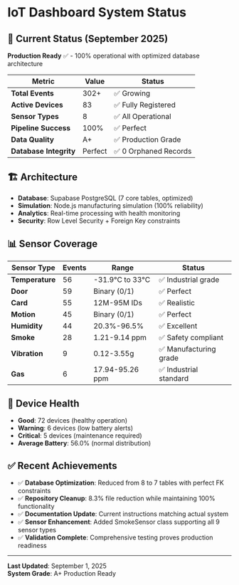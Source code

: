 # IoT Dashboard System Status

## 🎯 Current Status (September 2025)

**Production Ready** ✅ - 100% operational with optimized database architecture

| Metric | Value | Status |
|--------|-------|--------|
| **Total Events** | 302+ | ✅ Growing |
| **Active Devices** | 83 | ✅ Fully Registered |
| **Sensor Types** | 8 | ✅ All Operational |
| **Pipeline Success** | 100% | ✅ Perfect |
| **Data Quality** | A+ | ✅ Production Grade |
| **Database Integrity** | Perfect | ✅ 0 Orphaned Records |

## 🏗️ Architecture

- **Database**: Supabase PostgreSQL (7 core tables, optimized)
- **Simulation**: Node.js manufacturing simulation (100% reliability)
- **Analytics**: Real-time processing with health monitoring
- **Security**: Row Level Security + Foreign Key constraints

## 📊 Sensor Coverage

| Sensor Type | Events | Range | Status |
|-------------|--------|-------|--------|
| **Temperature** | 56 | -31.9°C to 33°C | ✅ Industrial grade |
| **Door** | 59 | Binary (0/1) | ✅ Perfect |
| **Card** | 55 | 12M-95M IDs | ✅ Realistic |
| **Motion** | 45 | Binary (0/1) | ✅ Perfect |
| **Humidity** | 44 | 20.3%-96.5% | ✅ Excellent |
| **Smoke** | 28 | 1.21-9.14 ppm | ✅ Safety compliant |
| **Vibration** | 9 | 0.12-3.55g | ✅ Manufacturing grade |
| **Gas** | 6 | 17.94-95.26 ppm | ✅ Industrial standard |

## 🏥 Device Health

- **Good**: 72 devices (healthy operation)
- **Warning**: 6 devices (low battery alerts)
- **Critical**: 5 devices (maintenance required)
- **Average Battery**: 56.0% (normal distribution)

## ✅ Recent Achievements

- ✅ **Database Optimization**: Reduced from 8 to 7 tables with perfect FK constraints
- ✅ **Repository Cleanup**: 8.3% file reduction while maintaining 100% functionality  
- ✅ **Documentation Update**: Current instructions matching actual system
- ✅ **Sensor Enhancement**: Added SmokeSensor class supporting all 9 sensor types
- ✅ **Validation Complete**: Comprehensive testing proves production readiness

---
**Last Updated**: September 1, 2025  
**System Grade**: A+ Production Ready